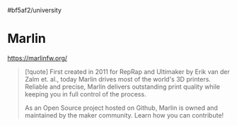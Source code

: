 #bf5af2/university 

# Marlin

https://marlinfw.org/

> [!quote]
> First created in 2011 for RepRap and Ultimaker by Erik van der Zalm et. al., today Marlin drives most of the world's 3D printers. Reliable and precise, Marlin delivers outstanding print quality while keeping you in full control of the process.
> 
> As an Open Source project hosted on Github, Marlin is owned and maintained by the maker community. Learn how you can contribute!
